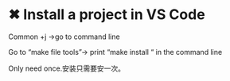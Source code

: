 # ✖ Install a project  in VS Code

Common +j ->go to command line&#x20;

Go to “make file tools”-> print “make install “ in the command line&#x20;

Only need once.安装只需要安一次。

